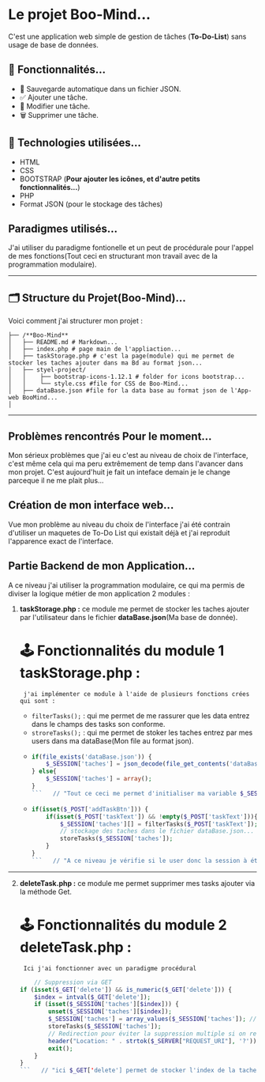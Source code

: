 #  Le projet Boo-Mind... 

C'est une application web simple de gestion de tâches (**To-Do-List**) sans usage de base de données.

## 🚀 Fonctionnalités...

- 💾 Sauvegarde automatique dans un fichier JSON.
- ✅ Ajouter une tâche.
- 📝 Modifier une tâche.
- 🗑️ Supprimer une tâche.

## 🧰 Technologies utilisées...

- HTML
- CSS
- BOOTSTRAP (**Pour ajouter les icônes, et d'autre petits fonctionnalités...**)
- PHP
- Format JSON (pour le stockage des tâches)

## Paradigmes utilisés...

J'ai utiliser du paradigme fontionelle et un peut de procédurale pour l'appel de mes fonctions(Tout ceci en structurant mon travail avec de la programmation modulaire).

---
## 🗂️ Structure du Projet(**Boo-Mind**)...

Voici comment j'ai structurer mon projet :

```
├── /**Boo-Mind**
│   ├── README.md # Markdown...
│   ├── index.php # page main de l'appliaction...
│   ├── taskStorage.php # c'est la page(module) qui me permet de stocker les taches ajouter dans ma Bd au format json...
│   ├── styel-project/
│   │    ├── bootstrap-icons-1.12.1 # folder for icons bootstrap...
│   │    └── style.css #file for CSS de Boo-Mind...
│   ├── dataBase.json #file for la data base au format json de l'App-web BooMind...
│ 
```
---
## Problèmes rencontrés Pour le moment...

Mon sérieux problèmes que j'ai eu c'est au niveau de choix de l'interface, c'est même cela qui ma peru extrêmement de temp dans l'avancer dans mon projet. C'est aujourd'huit je fait un inteface demain je le change parceque il ne me plait plus... 

## Création de mon interface web...

Vue mon problème au niveau du choix de l'interface j'ai été contrain d'utiliser un maquetes de To-Do List qui existait déjà et j'ai reproduit l'apparence exact de l'interface.

## Partie Backend de mon Application...

A ce niveau j'ai utiliser la programmation modulaire, ce qui ma permis de diviser la logique métier de mon application 2 modules :
1. **taskStorage.php :** ce module me permet de stocker les taches ajouter par l'utilisateur dans le fichier **dataBase.json**(Ma base de donnée).

    # 🕹️ Fonctionnalités du module 1 **taskStorage.php :**
        j'ai implémenter ce module à l'aide de plusieurs fonctions crées qui sont :
    - `filterTasks();` : qui me permet de me rassurer que les data entrez dans le champs des tasks son conforme.
    -  `stroreTasks();` : qui me permet de stoker les taches entrez par mes users dans ma dataBase(Mon file au format json).
    -   ```php
        if(file_exists('dataBase.json')) {
            $_SESSION['taches'] = json_decode(file_get_contents('dataBase.json'), true);
        } else{
            $_SESSION['taches'] = array();
        }
        ```   // "Tout ce ceci me permet d'initialiser ma variable $_SESSION['taches']"
    -   ```php
        if(isset($_POST['addTaskBtn'])) {
            if(isset($_POST['taskText']) && !empty($_POST['taskText'])){
                $_SESSION['taches'][] = filterTasks($_POST['taskText']);
                // stockage des taches dans le fichier dataBase.json...
                storeTasks($_SESSION['taches']);
            }    
        }
        ```   // "A ce niveau je vérifie si le user donc la session à été créer lors du lancement de son Browser à bien remplit une tache et qu'il à soumit le bouton ['addTaskBtn'], si cela étant bien faite je stock d'abord la tache dans le dernier item du array $_SESSION['taches'] grace à l'intruction [$_SESSION['taches'][] = filterTasks($_POST['taskText']);] et puis j'appelle ma fonction `stroreTasks();` pour stocker la tache dans dataBase.json."

---
2. **deleteTask.php :** ce module me permet supprimer mes tasks ajouter via la méthode Get. 

    # 🕹️ Fonctionnalités du module 2 **deleteTask.php :**
        Ici j'ai fonctionner avec un paradigme procédural
    ```php
        // Suppression via GET
    if (isset($_GET['delete']) && is_numeric($_GET['delete'])) {
        $index = intval($_GET['delete']);
        if (isset($_SESSION['taches'][$index])) {
            unset($_SESSION['taches'][$index]);
            $_SESSION['taches'] = array_values($_SESSION['taches']); // Réindexation
            storeTasks($_SESSION['taches']);
            // Redirection pour éviter la suppression multiple si on recharge la page
            header("Location: " . strtok($_SERVER["REQUEST_URI"], '?'));
            exit();
        }
    }
    ```   // "ici $_GET['delete'] permet de stocker l'index de la tache à modifier, puis on vérifie son existance ensuite je le convertir en un no,bre entie à l'aide la fonction `intval();` pour la sécurité dans le cas où il peut etre un string; puis une fois que c'est j'indexe le tableau contenu dans la session pour avoir la tache à supprimer(en controlant quel existe dans le tableau de session, une fois quelle existe je là supprime, ensuite à l'aide de la fonction `array_values();` je réindexe tout le tableau car j'ai un nouveau tableau et afin je restocke en base de donnée.)"